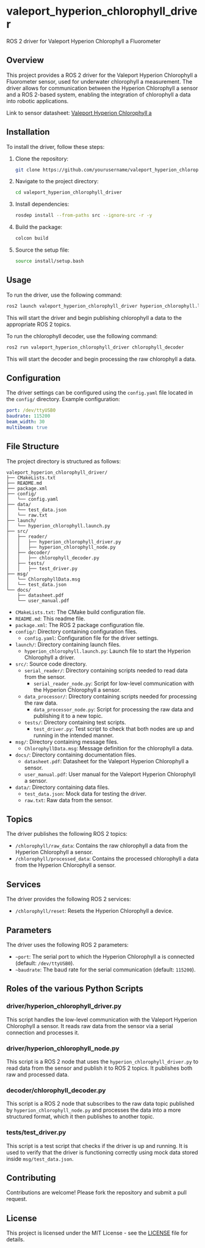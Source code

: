 # valeport_hyperion_chlorophyll_driver

ROS 2 driver for Valeport Hyperion Chlorophyll a Fluorometer

## Overview

This project provides a ROS 2 driver for the Valeport Hyperion Chlorophyll a Fluorometer sensor, used for underwater chlorophyll a measurement. The driver allows for communication between the Hyperion Chlorophyll a sensor and a ROS 2-based system, enabling the integration of chlorophyll a data into robotic applications.

Link to sensor datasheet: [Valeport Hyperion Chlorophyll a](https://www.valeport.co.uk/products/hyperion-chlorophyll-a/)

## Installation

To install the driver, follow these steps:

1. Clone the repository:
    ```sh
    git clone https://github.com/yourusername/valeport_hyperion_chlorophyll_driver.git
    ```
2. Navigate to the project directory:
    ```sh
    cd valeport_hyperion_chlorophyll_driver
    ```
3. Install dependencies:
    ```sh
    rosdep install --from-paths src --ignore-src -r -y
    ```
4. Build the package:
    ```sh
    colcon build
    ```
5. Source the setup file:
    ```sh
    source install/setup.bash
    ```

## Usage

To run the driver, use the following command:
```sh
ros2 launch valeport_hyperion_chlorophyll_driver hyperion_chlorophyll.launch.py
```

This will start the driver and begin publishing chlorophyll a data to the appropriate ROS 2 topics.

To run the chlorophyll decoder, use the following command:
```sh
ros2 run valeport_hyperion_chlorophyll_driver chlorophyll_decoder
```

This will start the decoder and begin processing the raw chlorophyll a data.

## Configuration

The driver settings can be configured using the `config.yaml` file located in the `config/` directory. Example configuration:

```yaml
port: /dev/ttyUSB0
baudrate: 115200
beam_width: 30
multibeam: true
```

## File Structure

The project directory is structured as follows:

```
valeport_hyperion_chlorophyll_driver/
├── CMakeLists.txt
├── README.md
├── package.xml
├── config/
│   └── config.yaml
├── data/
│   └── test_data.json
│   └── raw.txt
├── launch/
│   └── hyperion_chlorophyll.launch.py
├── src/
│   ├── reader/
│   │   ├── hyperion_chlorophyll_driver.py
│   │   ├── hyperion_chlorophyll_node.py
│   ├── decoder/
│   │   ├── chlorophyll_decoder.py
│   ├── tests/
│   │   ├── test_driver.py
├── msg/
│   └── ChlorophyllData.msg
│   └── test_data.json
└── docs/
    ├── datasheet.pdf
    └── user_manual.pdf
```

- `CMakeLists.txt`: The CMake build configuration file.
- `README.md`: This readme file.
- `package.xml`: The ROS 2 package configuration file.
- `config/`: Directory containing configuration files.
  - `config.yaml`: Configuration file for the driver settings.
- `launch/`: Directory containing launch files.
  - `hyperion_chlorophyll.launch.py`: Launch file to start the Hyperion Chlorophyll a driver.
- `src/`: Source code directory.
  - `serial_reader/`: Directory containing scripts needed to read data from the sensor.
    - `serial_reader_node.py`: Script for low-level communication with the Hyperion Chlorophyll a sensor.
  - `data_processor/`: Directory containing scripts needed for processing the raw data.
    - `data_processor_node.py`: Script for processing the raw data and publishing it to a new topic.
  - `tests/`: Directory containing test scripts.
    - `test_driver.py`: Test script to check that both nodes are up and running in the intended manner.
- `msg/`: Directory containing message files.
  - `ChlorophyllData.msg`: Message definition for the chlorophyll a data.
- `docs/`: Directory containing documentation files.
  - `datasheet.pdf`: Datasheet for the Valeport Hyperion Chlorophyll a sensor.
  - `user_manual.pdf`: User manual for the Valeport Hyperion Chlorophyll a sensor.
- `data/`: Directory containing data files.
  - `test_data.json`: Mock data for testing the driver.
  - `raw.txt`: Raw data from the sensor.

## Topics

The driver publishes the following ROS 2 topics:

- `/chlorophyll/raw_data`: Contains the raw chlorophyll a data from the Hyperion Chlorophyll a sensor.
- `/chlorophyll/processed_data`: Contains the processed chlorophyll a data from the Hyperion Chlorophyll a sensor.

## Services

The driver provides the following ROS 2 services:

- `/chlorophyll/reset`: Resets the Hyperion Chlorophyll a device.

## Parameters

The driver uses the following ROS 2 parameters:

- `~port`: The serial port to which the Hyperion Chlorophyll a is connected (default: `/dev/ttyUSB0`).
- `~baudrate`: The baud rate for the serial communication (default: `115200`).

## Roles of the various Python Scripts

### driver/hyperion_chlorophyll_driver.py
This script handles the low-level communication with the Valeport Hyperion Chlorophyll a sensor. It reads raw data from the sensor via a serial connection and processes it.

### driver/hyperion_chlorophyll_node.py
This script is a ROS 2 node that uses the `hyperion_chlorophyll_driver.py` to read data from the sensor and publish it to ROS 2 topics. It publishes both raw and processed data.

### decoder/chlorophyll_decoder.py
This script is a ROS 2 node that subscribes to the raw data topic published by `hyperion_chlorophyll_node.py` and processes the data into a more structured format, which it then publishes to another topic.

### tests/test_driver.py
This script is a test script that checks if the driver is up and running. It is used to verify that the driver is functioning correctly using mock data stored inside `msg/test_data.json`.

## Contributing

Contributions are welcome! Please fork the repository and submit a pull request.

## License

This project is licensed under the MIT License - see the [LICENSE](LICENSE) file for details.